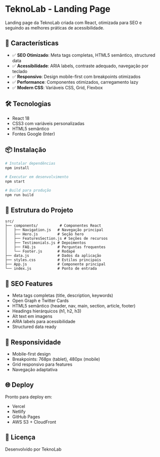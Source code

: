 # TeknoLab - Landing Page

Landing page da TeknoLab criada com React, otimizada para SEO e seguindo as melhores práticas de acessibilidade.

## 🚀 Características

- ✅ **SEO Otimizado**: Meta tags completas, HTML5 semântico, structured data
- ✅ **Acessibilidade**: ARIA labels, contraste adequado, navegação por teclado
- ✅ **Responsivo**: Design mobile-first com breakpoints otimizados
- ✅ **Performance**: Componentes otimizados, carregamento lazy
- ✅ **Modern CSS**: Variáveis CSS, Grid, Flexbox

## 🛠️ Tecnologias

- React 18
- CSS3 com variáveis personalizadas
- HTML5 semântico
- Fontes Google (Inter)

## 📦 Instalação

```bash
# Instalar dependências
npm install

# Executar em desenvolvimento
npm start

# Build para produção
npm run build
```

## 🎨 Estrutura do Projeto

```
src/
├── components/          # Componentes React
│   ├── Navigation.js   # Navegação principal
│   ├── Hero.js         # Seção hero
│   ├── FeaturesSection.js # Seções de recursos
│   ├── Testimonials.js # Depoimentos
│   ├── FAQ.js          # Perguntas frequentes
│   └── Footer.js       # Rodapé
├── data.js             # Dados da aplicação
├── styles.css          # Estilos principais
├── App.js              # Componente principal
└── index.js            # Ponto de entrada
```

## 🎯 SEO Features

- Meta tags completas (title, description, keywords)
- Open Graph e Twitter Cards
- HTML5 semântico (header, nav, main, section, article, footer)
- Headings hierárquicos (h1, h2, h3)
- Alt text em imagens
- ARIA labels para acessibilidade
- Structured data ready

## 📱 Responsividade

- Mobile-first design
- Breakpoints: 768px (tablet), 480px (mobile)
- Grid responsivo para features
- Navegação adaptativa

## 🌐 Deploy

Pronto para deploy em:
- Vercel
- Netlify
- GitHub Pages
- AWS S3 + CloudFront

## 📄 Licença

Desenvolvido por TeknoLab 